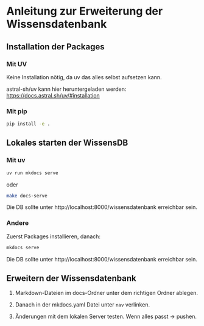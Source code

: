 # Anleitung zur Erweiterung der Wissensdatenbank

## Installation der Packages

### Mit UV

Keine Installation nötig, da uv das alles selbst aufsetzen kann.

astral-sh/uv kann hier heruntergeladen werden: https://docs.astral.sh/uv/#installation

### Mit pip

```bash
pip install -e .
```

## Lokales starten der WissensDB

### Mit uv

```bash
uv run mkdocs serve
```

oder 

```bash
make docs-serve
```

Die DB sollte unter http://localhost:8000/wissensdatenbank erreichbar sein.

### Andere

Zuerst Packages installieren, danach:

```bash
mkdocs serve
```

Die DB sollte unter http://localhost:8000/wissensdatenbank erreichbar sein.

## Erweitern der Wissensdatenbank

1. Markdown-Dateien im docs-Ordner unter dem richtigen Ordner ablegen. 

2. Danach in der mkdocs.yaml Datei unter `nav` verlinken.

3. Änderungen mit dem lokalen Server testen. Wenn alles passt -> pushen.